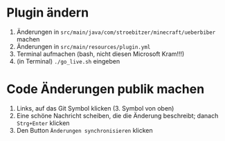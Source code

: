 # Plugin ändern
1. Änderungen in `src/main/java/com/stroebitzer/minecraft/ueberbiber` machen
2. Änderungen in `src/main/resources/plugin.yml`
3. Terminal aufmachen (bash, nicht diesen Microsoft Kram!!!)
4. (in Terminal) `./go_live.sh` eingeben 

# Code Änderungen publik machen
1. Links, auf das Git Symbol klicken (3. Symbol von oben)
2. Eine schöne Nachricht scheiben, die die Änderung beschreibt; danach `Strg+Enter` klicken
3. Den Button `Änderungen synchronisieren` klicken
